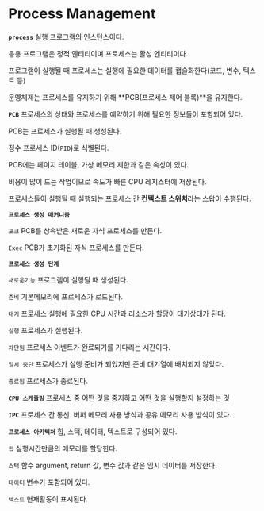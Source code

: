 # Process Management

**`process`** 실행 프로그램의 인스턴스이다.

응용 프로그램은 정적 엔티티이며 프로세스는 활성 엔티티이다.

프로그램이 실행될 때 프로세스는 실행에 필요한 데이터를 캡슐화한다(코드, 변수, 텍스트 등)

운영체제는 프로세스를 유지하기 위해 **PCB(프로세스 제어 블록)**을 유지한다.

**`PCB`** 프로세스의 상태와 프로세스를 예약하기 위해 필요한 정보들이 포함되어 있다.

PCB는 프로세스가 실행될 때 생성된다.

정수 프로세스 ID(`PID`)로 식별된다.

PCB에는 페이지 테이블, 가상 메모리 제한과 같은 속성이 있다.

비용이 많이 드는 작업이므로 속도가 빠른 CPU 레지스터에 저장된다.

프로세스들이 실행될 때 실행되는 프로세스 간 **컨텍스트 스위치**라는 스왑이 수행된다. 

**`프로세스 생성 매커니즘`**

`포크` PCB를 상속받은 새로운 자식 프로세스를 만든다.

`Exec` PCB가 초기화된 자식 프로세스를 만든다.

**`프로세스 생성 단계`**

`새로운기능` 프로그램이 실행될 때 생성된다.

`준비` 기본메모리에 프로세스가 로드된다.

`대기` 프로세스 실행에 필요한 CPU 시간과 리소스가 할당이 대기상태가 된다.

`실행` 프로세스가 실행된다.

`차단됨` 프로세스 이벤트가 완료되기를 기다리는 시간이다.

`일시 중단` 프로세스가 실행 준비가 되었지만 준비 대기열에 배치되지 않았다.

`종료됨` 프로세스가 종료된다.

**`CPU 스케쥴링`** 프로세스 중 어떤 것을 중지하고 어떤 것을 실행할지 설정하는 것

**`IPC`** 프로세스 간 통신. 버퍼 메모리 사용 방식과 공유 메모리 사용 방식이 있다.

**`프로세스 아키텍처`** 힙, 스택, 데이터, 텍스트로 구성되어 있다.

`힙` 실행시간만큼의 메모리를 할당한다.

`스택` 함수 argument, return 값, 변수 값과 같은 임시 데이터를 저장한다.

`데이터` 변수가 포함되어 있다.

`텍스트` 현재활동이 표시된다.
